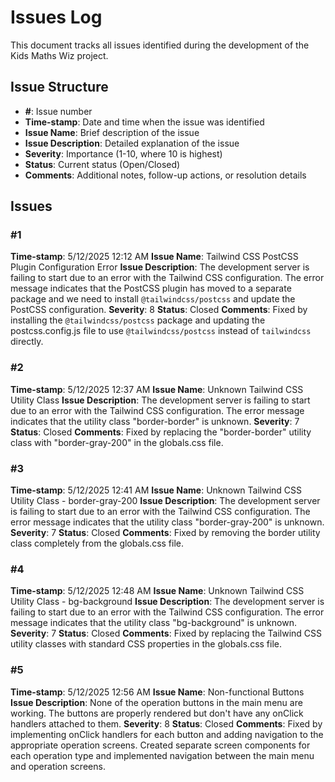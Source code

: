 # Issues Log

This document tracks all issues identified during the development of the Kids Maths Wiz project.

## Issue Structure
- **#**: Issue number
- **Time-stamp**: Date and time when the issue was identified
- **Issue Name**: Brief description of the issue
- **Issue Description**: Detailed explanation of the issue
- **Severity**: Importance (1-10, where 10 is highest)
- **Status**: Current status (Open/Closed)
- **Comments**: Additional notes, follow-up actions, or resolution details

## Issues

### #1
**Time-stamp**: 5/12/2025 12:12 AM
**Issue Name**: Tailwind CSS PostCSS Plugin Configuration Error
**Issue Description**: The development server is failing to start due to an error with the Tailwind CSS configuration. The error message indicates that the PostCSS plugin has moved to a separate package and we need to install `@tailwindcss/postcss` and update the PostCSS configuration.
**Severity**: 8
**Status**: Closed
**Comments**: Fixed by installing the `@tailwindcss/postcss` package and updating the postcss.config.js file to use `@tailwindcss/postcss` instead of `tailwindcss` directly.

### #2
**Time-stamp**: 5/12/2025 12:37 AM
**Issue Name**: Unknown Tailwind CSS Utility Class
**Issue Description**: The development server is failing to start due to an error with the Tailwind CSS configuration. The error message indicates that the utility class "border-border" is unknown.
**Severity**: 7
**Status**: Closed
**Comments**: Fixed by replacing the "border-border" utility class with "border-gray-200" in the globals.css file.

### #3
**Time-stamp**: 5/12/2025 12:41 AM
**Issue Name**: Unknown Tailwind CSS Utility Class - border-gray-200
**Issue Description**: The development server is failing to start due to an error with the Tailwind CSS configuration. The error message indicates that the utility class "border-gray-200" is unknown.
**Severity**: 7
**Status**: Closed
**Comments**: Fixed by removing the border utility class completely from the globals.css file.

### #4
**Time-stamp**: 5/12/2025 12:48 AM
**Issue Name**: Unknown Tailwind CSS Utility Class - bg-background
**Issue Description**: The development server is failing to start due to an error with the Tailwind CSS configuration. The error message indicates that the utility class "bg-background" is unknown.
**Severity**: 7
**Status**: Closed
**Comments**: Fixed by replacing the Tailwind CSS utility classes with standard CSS properties in the globals.css file.

### #5
**Time-stamp**: 5/12/2025 12:56 AM
**Issue Name**: Non-functional Buttons
**Issue Description**: None of the operation buttons in the main menu are working. The buttons are properly rendered but don't have any onClick handlers attached to them.
**Severity**: 8
**Status**: Closed
**Comments**: Fixed by implementing onClick handlers for each button and adding navigation to the appropriate operation screens. Created separate screen components for each operation type and implemented navigation between the main menu and operation screens.
